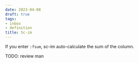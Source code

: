 ```yaml
---
date: 2023-04-08
draft: true
tags:
- inbox
- definition
title: Sc-im
---
```


If you enter `:fsum`, sc-im auto-calculate the sum of the column.

TODO: review man